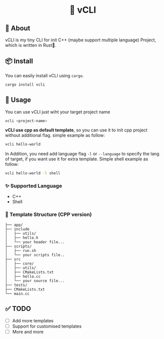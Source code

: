 
<h1 align="center">
  <img
    src="https://raw.githubusercontent.com/catppuccin/catppuccin/main/assets/misc/transparent.png"
    height="30"
    width="0px"
  />
    🌋 vCLI
  <img
    src="https://raw.githubusercontent.com/catppuccin/catppuccin/main/assets/misc/transparent.png"
    height="30"
    width="0px"
  />
</h1>

## 💭 About

vCLI is my tiny CLI for init C++ (maybe support multiple language) Project, which is written in Rust🦀.

## 📦 Install

You can easily install vCLI using `cargo`.
``` sh
cargo install vcli
```

## 🚀 Usage

You can use vCLI just wiht your target project name

``` sh
vcli <project-name>
```

**vCLI use cpp as default template**, so you can use it to init cpp project without additional flag.
simple example as follow: 
``` sh
vcli hello-world
```

In Addition, you need add language flag `-l` or `--language` to specify the lang of target, if you want use it for extra template. Simple shell example as follow: 
```sh
vcli hello-world -l shell
```

### ✨ Supported Language
- C++
- Shell

### 🌲 Template Structure (CPP version)
```
├── app/
├── include
│   ├── utils/
│   ├── hello.h
│   └── your header file...
├── scripts/
│   ├── run.sh
│   └── your scripts file..
├── src
│   ├── core/ 
│   ├── utils/
│   ├── CMakeLists.txt
│   ├── hello.cc
│   └── your source file...
├── tests/
├── CMakeLists.txt
└── main.cc
```

## ✅ TODO
- [ ] Add more templates
- [ ] Support for customised templates
- [ ] More and more

